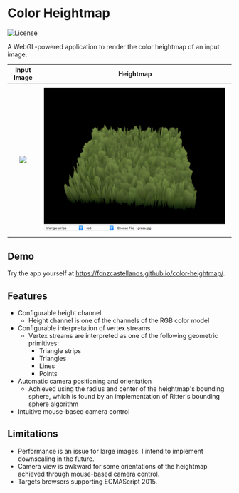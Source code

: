 # Color Heightmap

![License](https://img.shields.io/github/license/fonzcastellanos/color-heightmap)

A WebGL-powered application to render the color heightmap of an input image. 

Input Image                | Heightmap
:-------------------------:|:-------------------------:
![](grass.jpg)  |  ![](heightmap.png)

## Demo
Try the app yourself at https://fonzcastellanos.github.io/color-heightmap/.

## Features
- Configurable height channel
  - Height channel is one of the channels of the RGB color model
- Configurable interpretation of vertex streams
  - Vertex streams are interpreted as one of the following geometric primitives:
    - Triangle strips
    - Triangles
    - Lines
    - Points
- Automatic camera positioning and orientation 
  - Achieved using the radius and center of the heightmap's bounding sphere, which is found by an implementation of Ritter's bounding sphere algorithm
- Intuitive mouse-based camera control

## Limitations
- Performance is an issue for large images. I intend to implement downscaling in the future.
- Camera view is awkward for some orientations of the heightmap achieved through mouse-based camera control.
- Targets browsers supporting ECMAScript 2015.